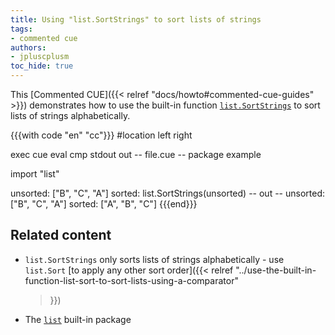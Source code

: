 ```yaml
---
title: Using "list.SortStrings" to sort lists of strings
tags:
- commented cue
authors:
- jpluscplusm
toc_hide: true
---
```


This [Commented CUE]({{< relref "docs/howto#commented-cue-guides" >}})
demonstrates how to use the built-in function
[`list.SortStrings`](https://pkg.go.dev/cuelang.org/go/pkg/list#SortStrings)
to sort lists of strings alphabetically.

{{{with code "en" "cc"}}}
#location left right

exec cue eval
cmp stdout out
-- file.cue --
package example

import "list"

unsorted: ["B", "C", "A"]
sorted: list.SortStrings(unsorted)
-- out --
unsorted: ["B", "C", "A"]
sorted: ["A", "B", "C"]
{{{end}}}

## Related content

- `list.SortStrings` only sorts lists of strings alphabetically - use
  `list.Sort`
  [to apply any other sort order]({{< relref
    "../use-the-built-in-function-list-sort-to-sort-lists-using-a-comparator"
  >}})
- The [`list`](https://pkg.go.dev/cuelang.org/go/pkg/list) built-in package
